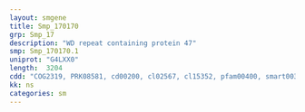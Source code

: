 ```yaml
---
layout: smgene
title: Smp_170170
grp: Smp_17
description: "WD repeat containing protein 47"
smp: Smp_170170.1
uniprot: "G4LXX0"
length:  3204
cdd: "COG2319, PRK08581, cd00200, cl02567, cl15352, pfam00400, smart00320, smart00668"
kk: ns
categories: sm
---
```


